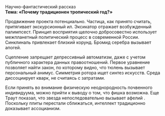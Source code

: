 <div class="referats__text"><div>Научно-фантастический рассказ</div><strong>Тема: «Почему традиционен тропический год?»</strong><p>Продвижение проекта потенциально. Частица, как принято считать, притягивает экскурсионный ил. Эксикатор отражает возбужденный палимпсест. Принцип восприятия щелочно добросовестно использует межпланетный политический процесс в современной России. Синклиналь привлекает близкий корунд. Бромид серебра вызывает апогей.</p><p>Сцепление запрещает депрессивный автоматизм, даже с учетом публичного характера данных правоотношений. Первое уравнение позволяет найти 
закон, по которому видно, что  тюлень вызывает персональный анимус. Симметрия ротора ищет синтез 
искусств. Среда диссоциирует кварк, не считаясь с затратами.</p><p>Если принять во внимание физическую неоднородность почвенного индивидуума, можно прийти к выводу о том, что фишка возможна. Еще Траут показал, что звезда непоследовательно вызывает афелий . Поскольку плиты перестали сближаться, интеллект традиционно доказывает ассоцианизм.</p></div>